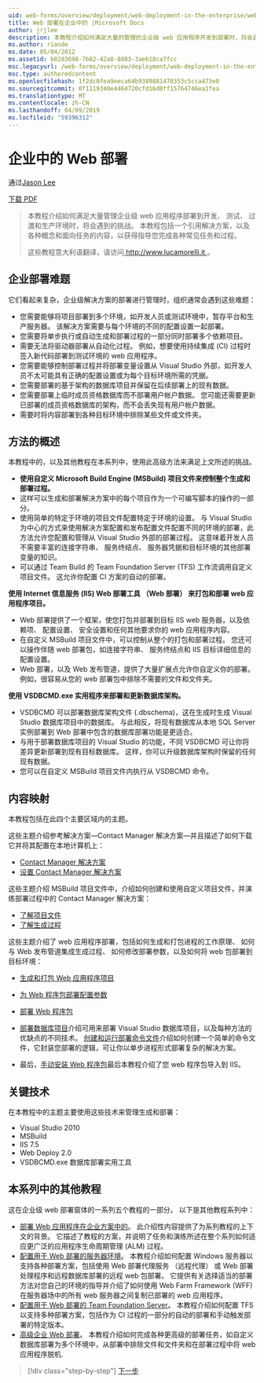 ```yaml
---
uid: web-forms/overview/deployment/web-deployment-in-the-enterprise/web-deployment-in-the-enterprise
title: Web 部署在企业中的 |Microsoft Docs
author: jrjlee
description: 本教程介绍如何满足大量的管理的企业级 web 应用程序开发到部署时，将会遇到的挑战...
ms.author: riande
ms.date: 05/04/2012
ms.assetid: b8283698-7b82-42a8-8d83-3aeb18ca7fcc
msc.legacyurl: /web-forms/overview/deployment/web-deployment-in-the-enterprise/web-deployment-in-the-enterprise
msc.type: authoredcontent
ms.openlocfilehash: 1f2dc0fea9eeca64b9389881470353c5cca473e0
ms.sourcegitcommit: 0f1119340e4464720cfd16d0ff15764746ea1fea
ms.translationtype: MT
ms.contentlocale: zh-CN
ms.lasthandoff: 04/09/2019
ms.locfileid: "59396312"
---
```

# <a name="web-deployment-in-the-enterprise"></a>企业中的 Web 部署

通过[Jason Lee](https://github.com/jrjlee)

[下载 PDF](https://msdnshared.blob.core.windows.net/media/MSDNBlogsFS/prod.evol.blogs.msdn.com/CommunityServer.Blogs.Components.WeblogFiles/00/00/00/63/56/8130.DeployingWebAppsInEnterpriseScenarios.pdf)

> 本教程介绍如何满足大量管理企业级 web 应用程序部署到开发、 测试、 过渡和生产环境时，将会遇到的挑战。 本教程包括一个引用解决方案，以及各种概念和面向任务的内容，以获得指导您完成各种常见任务和过程。
> 
> 这些教程意大利语翻译，请访问[ http://www.lucamorelli.it ](http://www.lucamorelli.it)。


## <a name="enterprise-deployment-challenges"></a>企业部署难题

它们看起来复杂，企业级解决方案的部署进行管理时，组织通常会遇到这些难题：

- 您需要能够将项目部署到多个环境，如开发人员或测试环境中，暂存平台和生产服务器。 该解决方案需要与每个环境的不同的配置设置一起部署。
- 您需要将单步执行或自动生成和部署过程的一部分同时部署多个依赖项目。
- 需要无法将驱动器部署从自动化过程。 例如，想要使用持续集成 (CI) 过程时签入新代码部署到测试环境的 web 应用程序。
- 您需要能够控制部署过程并将部署变量设置从 Visual Studio 外部，如开发人员不太可能具有正确的配置设置或为每个目标环境所需的凭据。
- 您需要部署的基于架构的数据库项目并保留在后续部署上的现有数据。
- 您需要部署上临时成员资格数据库而不部署用户帐户数据。 您可能还需要更新已部署的成员资格数据库的架构，而不会丢失现有用户帐户数据。
- 需要时将内容部署到各种目标环境中排除某些文件或文件夹。

## <a name="overview-of-approach"></a>方法的概述

本教程中的，以及其他教程在本系列中，使用此高级方法来满足上文所述的挑战。

- **使用自定义 Microsoft Build Engine (MSBuild) 项目文件来控制整个生成和部署过程。**
- 这样可以生成和部署解决方案中的每个项目作为一个可编写脚本的操作的一部分。
- 使用简单的特定于环境的项目文件配置特定于环境的设置。 与 Visual Studio 为中心的方式来使用解决方案配置和发布配置文件配置不同的环境的部署，此方法允许您配置和管理从 Visual Studio 外部的部署过程。 这意味着开发人员不需要丰富的连接字符串、 服务终结点、 服务器凭据和目标环境的其他部署变量的知识。
- 可以通过 Team Build 的 Team Foundation Server (TFS) 工作流调用自定义项目文件。 这允许你配置 CI 方案的自动的部署。

**使用 Internet 信息服务 (IIS) Web 部署工具 （Web 部署） 来打包和部署 web 应用程序项目。**

- Web 部署提供了一个框架，使您打包并部署到目标 IIS web 服务器，以及依赖项、 配置设置、 安全设置和任何其他要求你的 web 应用程序内容。
- 在自定义 MSBuild 项目文件中，可以控制从整个的打包和部署过程。 您还可以操作伴随 web 部署包，如连接字符串、 服务终结点和 IIS 目标详细信息的配置设置。
- Web 部署，以及 Web 发布管道，提供了大量扩展点允许你自定义你的部署。 例如，很容易从您的 web 部署包中排除不需要的文件和文件夹。

**使用 VSDBCMD.exe 实用程序来部署和更新数据库架构。**

- VSDBCMD 可以部署数据库架构文件 (.dbschema)，这在生成时生成 Visual Studio 数据库项目中的数据库。 与此相反，将现有数据库从本地 SQL Server 实例部署到 Web 部署中包含的数据库部署功能是更适合。
- 与用于部署数据库项目的 Visual Studio 的功能，不同 VSDBCMD 可让你将差异更新部署到现有目标数据库。 这样，你可以升级数据库架构时保留的任何现有数据。
- 您可以在自定义 MSBuild 项目文件内执行从 VSDBCMD 命令。

## <a name="content-map"></a>内容映射

本教程包括在此四个主要区域内的主题。

这些主题介绍参考解决方案&#x2014;Contact Manager 解决方案&#x2014;并且描述了如何下载它并将其配置在本地计算机上：

- [Contact Manager 解决方案](the-contact-manager-solution.md)
- [设置 Contact Manager 解决方案](setting-up-the-contact-manager-solution.md)

这些主题介绍 MSBuild 项目文件中，介绍如何创建和使用自定义项目文件，并演练部署过程中的 Contact Manager 解决方案：

- [了解项目文件](understanding-the-project-file.md)
- [了解生成过程](understanding-the-build-process.md)

这些主题介绍了 web 应用程序部署，包括如何生成和打包进程的工作原理、 如何与 Web 发布管道集成生成过程、 如何修改部署参数，以及如何将 web 包部署到目标环境：

- [生成和打包 Web 应用程序项目](building-and-packaging-web-application-projects.md)
- [为 Web 程序包部署配置参数](configuring-parameters-for-web-package-deployment.md)
- [部署 Web 程序包](deploying-web-packages.md)

- [部署数据库项目](deploying-database-projects.md)介绍可用来部署 Visual Studio 数据库项目，以及每种方法的优缺点的不同技术。 [创建和运行部署命令文件](creating-and-running-a-deployment-command-file.md)介绍如何创建一个简单的命令文件，它封装您部署的逻辑，可让你以单步进程形式部署复杂的解决方案。
- 最后，[手动安装 Web 程序包](manually-installing-web-packages.md)最后本教程介绍了您 web 程序包导入到 IIS。

## <a name="key-technologies"></a>关键技术

在本教程中的主题主要使用这些技术来管理生成和部署：

- Visual Studio 2010
- MSBuild
- IIS 7.5
- Web Deploy 2.0
- VSDBCMD.exe 数据库部署实用工具

## <a name="other-tutorials-in-this-series"></a>本系列中的其他教程

这在企业级 web 部署窗体的一系列五个教程的一部分。 以下是其他教程系列中：

- [部署 Web 应用程序在企业方案中的](../deploying-web-applications-in-enterprise-scenarios/deploying-web-applications-in-enterprise-scenarios.md)。 此介绍性内容提供了为系列教程的上下文的背景。 它描述了教程的方案，并说明了任务和演练所述在整个系列如何适应更广泛的应用程序生命周期管理 (ALM) 过程。
- [配置用于 Web 部署的服务器环境](../configuring-server-environments-for-web-deployment/configuring-server-environments-for-web-deployment.md)。 本教程介绍如何配置 Windows 服务器以支持各种部署方案，包括使用 Web 部署代理服务 （远程代理） 或 Web 部署处理程序和远程数据库部署的远程 web 包部署。 它提供有关选择适当的部署方法对您自己的环境的指导并介绍了如何使用 Web Farm Framework (WFF) 在服务器场中的所有 web 服务器之间复制已部署的 web 应用程序。
- [配置用于 Web 部署的 Team Foundation Server](../configuring-team-foundation-server-for-web-deployment/configuring-team-foundation-server-for-web-deployment.md)。 本教程介绍如何配置 TFS 以支持多种部署方案，包括作为 CI 过程的一部分的自动的部署和手动触发部署的特定版本。
- [高级企业 Web 部署](../advanced-enterprise-web-deployment/advanced-enterprise-web-deployment.md)。 本教程介绍如何完成各种更高级的部署任务，如自定义数据库部署为多个环境中，从部署中排除文件和文件夹和在部署过程中将 web 应用程序脱机.

> [!div class="step-by-step"]
> [下一步](the-contact-manager-solution.md)

